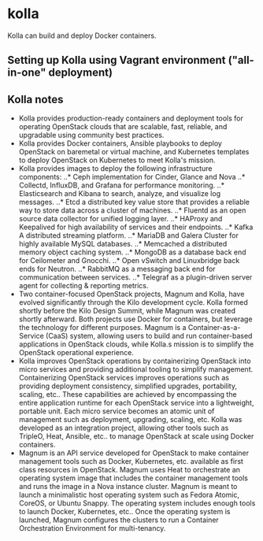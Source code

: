 # kolla
Kolla can build and deploy Docker containers.

## Setting up Kolla using Vagrant environment ("all-in-one" deployment)

## Kolla notes
* Kolla provides production-ready containers and deployment tools for operating OpenStack clouds that are scalable, fast, reliable, and upgradable using community best practices.
* Kolla provides Docker containers, Ansible playbooks to deploy OpenStack on baremetal or virtual machine, and Kubernetes templates to deploy OpenStack on Kubernetes to meet Kolla's mission.
* Kolla provides images to deploy the following infrastructure components:
..* Ceph implementation for Cinder, Glance and Nova
..* Collectd, InfluxDB, and Grafana for performance monitoring.
..* Elasticsearch and Kibana to search, analyze, and visualize log messages.
..* Etcd a distributed key value store that provides a reliable way to store data across a cluster of machines.
..* Fluentd as an open source data collector for unified logging layer.
..* HAProxy and Keepalived for high availability of services and their endpoints.
..* Kafka A distributed streaming platform.
..* MariaDB and Galera Cluster for highly available MySQL databases.
..* Memcached a distributed memory object caching system.
..* MongoDB as a database back end for Ceilometer and Gnocchi.
..* Open vSwitch and Linuxbridge back ends for Neutron.
..* RabbitMQ as a messaging back end for communication between services.
..* Telegraf as a plugin-driven server agent for collecting & reporting metrics.
* Two container-focused OpenStack projects, Magnum and Kolla, have evolved significantly through the Kilo development cycle. Kolla formed shortly before the Kilo Design Summit, while Magnum was created shortly afterward. Both projects use Docker for containers, but leverage the technology for different purposes. Magnum is a Container-as-a-Service (CaaS) system, allowing users to build and run container-based applications in OpenStack clouds, while Kolla.s mission is to simplify the OpenStack operational experience.
* Kolla improves OpenStack operations by containerizing OpenStack into micro services and providing additional tooling to simplify management. Containerizing OpenStack services improves operations such as providing deployment consistency, simplified upgrades, portability, scaling, etc.. These capabilities are achieved by encompassing the entire application runtime for each OpenStack service into a lightweight, portable unit. Each micro service becomes an atomic unit of management such as deployment, upgrading, scaling, etc. Kolla was developed as an integration project, allowing other tools such as TripleO, Heat, Ansible, etc.. to manage OpenStack at scale using Docker containers.
* Magnum is an API service developed for OpenStack to make container management tools such as Docker, Kubernetes, etc. available as first class resources in OpenStack. Magnum uses Heat to orchestrate an operating system image that includes the container management tools and runs the image in a Nova instance cluster. Magnum is meant to launch a minimalistic host operating system such as Fedora Atomic, CoreOS, or Ubuntu Snappy. The operating system includes enough tools to launch Docker, Kubernetes, etc.. Once the operating system is launched, Magnum configures the  clusters to run a Container Orchestration Environment for multi-tenancy.

